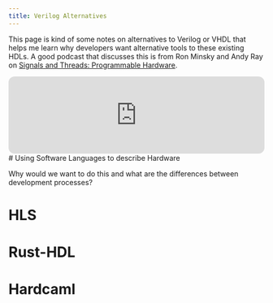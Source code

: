 ```yaml
---
title: Verilog Alternatives
---
```

This page is kind of some notes on alternatives to Verilog or VHDL that helps me learn why developers want alternative tools to these existing HDLs.
A good podcast that discusses this is from Ron Minsky and Andy Ray on [Signals and Threads: Programmable Hardware](https://signalsandthreads.com/programmable-hardware/).

<iframe style="border-radius:12px" src="https://open.spotify.com/embed/episode/4RIACLg7YobV3tmjibawhx?utm_source=generator" width="100%" height="152" frameBorder="0" allowfullscreen="" allow="autoplay; clipboard-write; encrypted-media; fullscreen; picture-in-picture" loading="lazy"></iframe>
# Using Software Languages to describe Hardware

Why would we want to do this and what are the differences between development processes?
# HLS

# Rust-HDL

# Hardcaml

